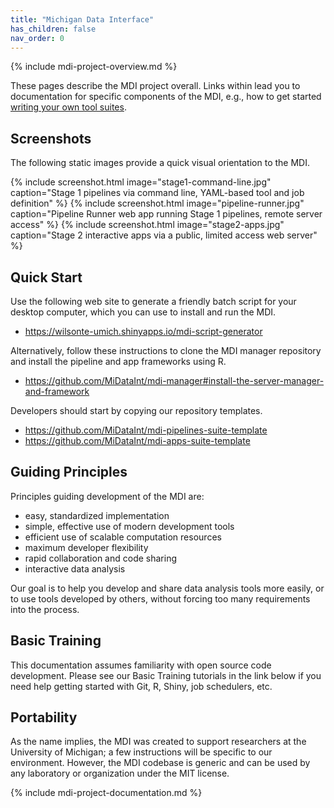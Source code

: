 ```yaml
---
title: "Michigan Data Interface"
has_children: false
nav_order: 0
---
```

<!--- edit the title above with the short name of your repository, 
      e.g, "My Pipelines", which will appear on the menu tab item -->

<!-- please do not alter the next line -->
{% include mdi-project-overview.md %} 


These pages describe the MDI project overall.
Links within lead you to documentation for 
specific components of the MDI, e.g., how to get started
[writing your own tool suites](https://midataint.github.io/docs/project-structure/#suites).

## Screenshots

The following static images provide a quick visual orientation to the MDI.

{% include screenshot.html 
   image="stage1-command-line.jpg" 
   caption="Stage 1 pipelines via command line, YAML-based tool and job definition" %}
{% include screenshot.html 
   image="pipeline-runner.jpg" 
   caption="Pipeline Runner web app running Stage 1 pipelines, remote server access" %}
{% include screenshot.html 
   image="stage2-apps.jpg" 
   caption="Stage 2 interactive apps via a public, limited access web server" %}

## Quick Start

Use the following web site to generate a friendly batch script
for your desktop computer, which you can use to install and run the MDI.

- <https://wilsonte-umich.shinyapps.io/mdi-script-generator>

Alternatively, follow these instructions to clone the 
MDI manager repository and install the pipeline and app frameworks using R.

- <https://github.com/MiDataInt/mdi-manager#install-the-server-manager-and-framework>

Developers should start by copying our repository templates.

- <https://github.com/MiDataInt/mdi-pipelines-suite-template>
- <https://github.com/MiDataInt/mdi-apps-suite-template>

## Guiding Principles

Principles guiding development of the MDI are:

- easy, standardized implementation
- simple, effective use of modern development tools
- efficient use of scalable computation resources
- maximum developer flexibility
- rapid collaboration and code sharing
- interactive data analysis

Our goal is to help you develop and share
data analysis tools more easily, or to use tools developed by others,
without forcing too many requirements into the process. 

## Basic Training

This documentation assumes familiarity with open source
code development. Please see our Basic Training tutorials
in the link below if you need help getting started with Git, R,
Shiny, job schedulers, etc.

## Portability

As the name implies, the MDI was created to support researchers
at the University of Michigan; a few instructions will be specific 
to our environment. However, the MDI codebase is generic and can 
be used by any laboratory or organization under the MIT license.


<!-- please do not alter the next line -->
{% include mdi-project-documentation.md %}
